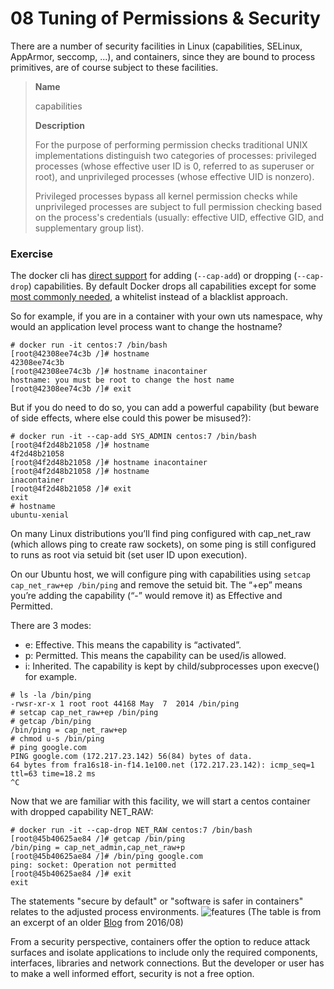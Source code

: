 # 08 Tuning of Permissions & Security

There are a number of security facilities in Linux (capabilities, SELinux, AppArmor, seccomp, ...), and containers, since they are bound to process primitives, are of course subject to these facilities. 

>**Name**
>
>capabilities
>
>**Description**
>
>For the purpose of performing permission checks traditional UNIX implementations distinguish two categories of processes: privileged processes (whose effective user ID is 0, referred to as superuser or root), and unprivileged processes (whose effective UID is nonzero).
>
>Privileged processes bypass all kernel permission checks while unprivileged processes are subject to full permission checking based on the process's credentials (usually: effective UID, effective GID, and supplementary group list).

### Exercise

The docker cli has [direct support](https://docs.docker.com/engine/reference/run/#runtime-privilege-and-linux-capabilities) for adding (`--cap-add`) or dropping (`--cap-drop`) capabilities. By default Docker drops all capabilities except for some [most commonly needed](https://github.com/moby/moby/blob/master/oci/defaults.go#L14-L30), a whitelist instead of a blacklist approach.

So for example, if you are in a container with your own uts namespace, why would an application level process want to change the hostname?
```
# docker run -it centos:7 /bin/bash
[root@42308ee74c3b /]# hostname
42308ee74c3b
[root@42308ee74c3b /]# hostname inacontainer
hostname: you must be root to change the host name
[root@42308ee74c3b /]# exit
```
But if you do need to do so, you can add a powerful capability (but beware of side effects, where else could this power be misused?):
```
# docker run -it --cap-add SYS_ADMIN centos:7 /bin/bash
[root@4f2d48b21058 /]# hostname
4f2d48b21058
[root@4f2d48b21058 /]# hostname inacontainer
[root@4f2d48b21058 /]# hostname
inacontainer
[root@4f2d48b21058 /]# exit
exit
# hostname
ubuntu-xenial
```

On many Linux distributions you’ll find ping configured with cap_net_raw (which allows ping to create raw sockets), on some ping is still configured to runs as root via setuid bit (set user ID upon execution).

On our Ubuntu host, we will configure ping with capabilities using `setcap cap_net_raw+ep /bin/ping` and remove the setuid bit. The “+ep” means you’re adding the capability (“-” would remove it) as Effective and Permitted.

There are 3 modes:
* e: Effective. This means the capability is “activated”.
* p: Permitted.  This means the capability can be used/is allowed.
* i: Inherited. The capability is kept by child/subprocesses upon execve() for example.
```
# ls -la /bin/ping
-rwsr-xr-x 1 root root 44168 May  7  2014 /bin/ping
# setcap cap_net_raw+ep /bin/ping
# getcap /bin/ping
/bin/ping = cap_net_raw+ep
# chmod u-s /bin/ping
# ping google.com
PING google.com (172.217.23.142) 56(84) bytes of data.
64 bytes from fra16s18-in-f14.1e100.net (172.217.23.142): icmp_seq=1 ttl=63 time=18.2 ms
^C
```

Now that we are familiar with this facility, we will start a centos container with dropped capability NET_RAW: 
```
# docker run -it --cap-drop NET_RAW centos:7 /bin/bash
[root@45b40625ae84 /]# getcap /bin/ping
/bin/ping = cap_net_admin,cap_net_raw+p
[root@45b40625ae84 /]# /bin/ping google.com
ping: socket: Operation not permitted
[root@45b40625ae84 /]# exit
exit
```

The statements "secure by default" or "software is safer in containers" relates to the adjusted process environments.
![features](https://img.scoop.it/vr-SoyYI8yKYsOf0vxriWrnTzqrqzN7Y9aBZTaXoQ8Q=)
(The table is from an excerpt of an older [Blog](https://blog.docker.com/2016/08/software-security-docker-containers/) from 2016/08)

From a security perspective, containers offer the option to reduce attack surfaces and isolate applications to include only the required components, interfaces, libraries and network connections. But the developer or user has to make a well informed effort, security is not a free option.